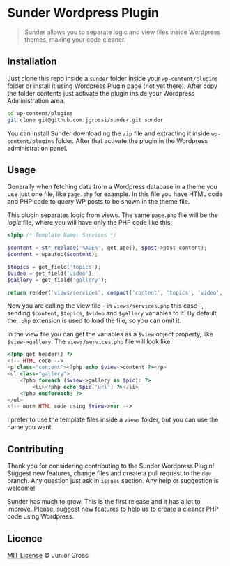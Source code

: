 # Sunder Wordpress Plugin

> Sunder allows you to separate logic and view files inside Wordpress themes, making your code cleaner.

## Installation

Just clone this repo inside a `sunder` folder inside your `wp-content/plugins` folder or install it using Wordpress Plugin page (not yet there). After copy the folder contents just activate the plugin inside your Wordpress Administration area.

```bash
cd wp-content/plugins
git clone git@github.com:jgrossi/sunder.git sunder
```

You can install Sunder downloading the `zip` file and extracting it inside `wp-content/plugins` folder. After that activate the plugin in the Wordpress administration panel.

## Usage

Generally when fetching data from a Wordpress database in a theme you use just one file, like `page.php` for example. In this file you have HTML code and PHP code to query WP posts to be shown in the theme file.

This plugin separates logic from views. The same `page.php` file will be the *logic* file, where you will have only the PHP code like this:

```php
<?php /* Template Name: Services */

$content = str_replace('%AGE%', get_age(), $post->post_content);
$content = wpautop($content);

$topics = get_field('topics');
$video = get_field('video');
$gallery = get_field('gallery');

return render('views/services', compact('content', 'topics', 'video', 'gallery'));
```

Now you are calling the view file - in `views/services.php` this case -, sending `$content`, `$topics`, `$video` and `$gallery` variables to it. By default the `.php` extension is used to load the file, so you can omit it.

In the view file you can get the variables as a `$view` object property, like `$view->gallery`. The `views/services.php` file will look like:

```php
<?php get_header() ?>
<!-- HTML code -->
<p class="content"><?php echo $view->content ?></p>
<ul class="gallery">
    <?php foreach ($view->gallery as $pic): ?>
        <li><?php echo $pic['url'] ?></li>
    <?php endforeach; ?>
</ul>
<!-- more HTML code using $view->var -->
```

I prefer to use the template files inside a `views` folder, but you can use the name you want.

## Contributing

Thank you for considering contributing to the Sunder Wordpress Plugin! Suggest new features, change files and create a pull request to the `dev` branch. Any question just ask in `issues` section. Any help or suggestion is welcome!

Sunder has much to grow. This is the first release and it has a lot to improve. Please, suggest new features to help us to create a cleaner PHP code using Wordpress.

## Licence

[MIT License](http://jgrossi.mit-license.org/) © Junior Grossi

